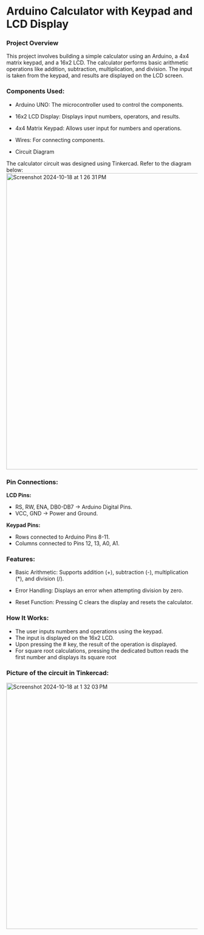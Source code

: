 # Arduino Calculator with Keypad and LCD Display

### Project Overview

This project involves building a simple calculator using an Arduino, a 4x4 matrix keypad, and a 16x2 LCD. The calculator performs basic arithmetic operations like addition, subtraction, multiplication, and division. The input is taken from the keypad, and results are displayed on the LCD screen.

### Components Used:

* Arduino UNO: The microcontroller used to control the components.

* 16x2 LCD Display: Displays input numbers, operators, and results.

* 4x4 Matrix Keypad: Allows user input for numbers and operations.

* Wires: For connecting components.

* Circuit Diagram

The calculator circuit was designed using Tinkercad. Refer to the diagram below:
<img width="781" alt="Screenshot 2024-10-18 at 1 26 31 PM" src="https://github.com/user-attachments/assets/be0474d6-2018-446a-997c-d43211b7f2a6">

### Pin Connections:

 **LCD Pins:**
* RS, RW, ENA, DB0-DB7 → Arduino Digital Pins.
* VCC, GND → Power and Ground.

 **Keypad Pins:**
* Rows connected to Arduino Pins 8-11.
* Columns connected to Pins 12, 13, A0, A1.

### Features:

* Basic Arithmetic: Supports addition (+), subtraction (-), multiplication (*), and division (/).

* Error Handling: Displays an error when attempting division by zero.

* Reset Function: Pressing C clears the display and resets the calculator.

### How It Works:

* The user inputs numbers and operations using the keypad.
* The input is displayed on the 16x2 LCD.
* Upon pressing the # key, the result of the operation is displayed.
* For square root calculations, pressing the dedicated button reads the first number and displays its square root

### Picture of the circuit in Tinkercad: 
<img width="649" alt="Screenshot 2024-10-18 at 1 32 03 PM" src="https://github.com/user-attachments/assets/63714856-cb37-4f25-abe1-5e96e5adfe16">
